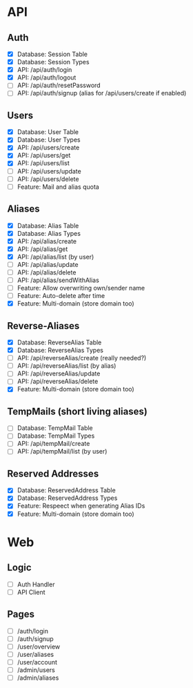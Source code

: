 # API
## Auth
- [X] Database: Session Table
- [X] Database: Session Types
- [X] API: /api/auth/login
- [X] API: /api/auth/logout
- [ ] API: /api/auth/resetPassword
- [ ] API: /api/auth/signup (alias for /api/users/create if enabled)

## Users
- [X] Database: User Table
- [X] Database: User Types
- [X] API: /api/users/create
- [X] API: /api/users/get
- [X] API: /api/users/list
- [ ] API: /api/users/update
- [ ] API: /api/users/delete
- [ ] Feature: Mail and alias quota

## Aliases
- [X] Database: Alias Table
- [X] Database: Alias Types
- [X] API: /api/alias/create
- [X] API: /api/alias/get
- [X] API: /api/alias/list (by user)
- [ ] API: /api/alias/update
- [ ] API: /api/alias/delete
- [ ] API: /api/alias/sendWithAlias
- [ ] Feature: Allow overwriting own/sender name
- [ ] Feature: Auto-delete after time
- [X] Feature: Multi-domain (store domain too)

## Reverse-Aliases
- [X] Database: ReverseAlias Table
- [X] Database: ReverseAlias Types
- [ ] API: /api/reverseAlias/create (really needed?)
- [ ] API: /api/reverseAlias/list (by alias)
- [ ] API: /api/reverseAlias/update
- [ ] API: /api/reverseAlias/delete
- [X] Feature: Multi-domain (store domain too)

## TempMails (short living aliases)
- [ ] Database: TempMail Table
- [ ] Database: TempMail Types
- [ ] API: /api/tempMail/create
- [ ] API: /api/tempMail/list (by user)

## Reserved Addresses
- [X] Database: ReservedAddress Table
- [X] Database: ReservedAddress Types
- [X] Feature: Respeect when generating Alias IDs
- [X] Feature: Multi-domain (store domain too)

# Web
## Logic
- [ ] Auth Handler
- [ ] API Client

## Pages
- [ ] /auth/login
- [ ] /auth/signup
- [ ] /user/overview
- [ ] /user/aliases
- [ ] /user/account
- [ ] /admin/users
- [ ] /admin/aliases